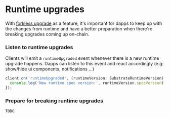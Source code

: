 # Runtime upgrades

With [forkless upgrade](https://wiki.polkadot.network/docs/learn-runtime-upgrades#forkless-upgrades) as a feature, it's important for dapps to keep up with the changes from runtime and have a better preparation when there're breaking upgrades coming up on-chain.

### Listen to runtime upgrades

Clients will emit a `runtimeUpgraded` event whenever there is a new runtime upgrade happens. Dapps can listen to this event and react accordingly (e.g: show/hide ui components, notifications ...)

```typescript
client.on('runtimeUpgraded', (runtimeVersion: SubstrateRuntimeVersion) => {
  console.log('New runtime spec version:', runtimeVersion.specVersion);
});
```

### Prepare for breaking runtime upgrades

`TODO`

